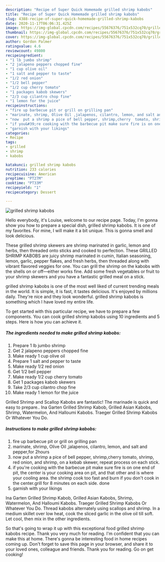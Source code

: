 ```yaml
---
description: "Recipe of Super Quick Homemade grilled shrimp kabobs"
title: "Recipe of Super Quick Homemade grilled shrimp kabobs"
slug: 4388-recipe-of-super-quick-homemade-grilled-shrimp-kabobs
date: 2020-11-17T06:06:31.425Z
image: https://img-global.cpcdn.com/recipes/55676376/751x532cq70/grilled-shrimp-kabobs-recipe-main-photo.jpg
thumbnail: https://img-global.cpcdn.com/recipes/55676376/751x532cq70/grilled-shrimp-kabobs-recipe-main-photo.jpg
cover: https://img-global.cpcdn.com/recipes/55676376/751x532cq70/grilled-shrimp-kabobs-recipe-main-photo.jpg
author: Gordon Palmer
ratingvalue: 4.6
reviewcount: 49800
recipeingredient:
- "1 lb jumbo shrimp"
- "2 jalapeno peppers chopped fine"
- "1 cup olive oil"
- "1 salt and pepper to taste"
- "1/2 red onion"
- "1/2 bell pepper"
- "1/2 cup cherry tomato"
- "1 packages kabob skewers"
- "2/3 cup cilantro chop fine"
- "1 lemon for the juice"
recipeinstructions:
- "fire up barbecue pit or grill on grilling pan"
- "marinate, shrimp, Olive Oil ,jalapenos, cilantro, lemon, and salt and pepper,for 2hours"
- "now  put a shrimp a pice of bell pepper, shrimp,cherry  tomato, shrimp, red onion, and shrimp, on a kebab skewer, repeat process on each stick."
- "if you&#39;re cooking with the barbecue pit make sure fire is on one end of pit, the center is your cooking area on pit, and that other and is where your cooling area. the shrimp cook too fast and burn if you don&#39;t cook in the center.grill for 8 minutes on each side. done"
- "garnish with your likings"
categories:
- Recipe
tags:
- grilled
- shrimp
- kabobs

katakunci: grilled shrimp kabobs 
nutrition: 233 calories
recipecuisine: American
preptime: "PT27M"
cooktime: "PT33M"
recipeyield: "1"
recipecategory: Dessert

---
```



![grilled shrimp kabobs](https://img-global.cpcdn.com/recipes/55676376/751x532cq70/grilled-shrimp-kabobs-recipe-main-photo.jpg)

Hello everybody, it's Louise, welcome to our recipe page. Today, I'm gonna show you how to prepare a special dish, grilled shrimp kabobs. It is one of my favorites. For mine, I will make it a bit unique. This is gonna smell and look delicious.

These grilled shrimp skewers are shrimp marinated in garlic, lemon and herbs, then threaded onto sticks and cooked to perfection. These GRILLED SHRIMP KABOBS are juicy shrimp marinated in cumin, Italian seasoning, lemon, garlic, pepper flakes, and fresh herbs, then threaded along with vibrant flavored veggies for one. You can grill the shrimp on the kabobs with the shells on or off—either works fine. Add some fresh vegetables or fruit to your shrimp skewers and you have a fantastic grilled meal on a stick.

grilled shrimp kabobs is one of the most well liked of current trending meals in the world. It is simple, it is fast, it tastes delicious. It's enjoyed by millions daily. They're nice and they look wonderful. grilled shrimp kabobs is something which I have loved my entire life.


To get started with this particular recipe, we have to prepare a few components. You can cook grilled shrimp kabobs using 10 ingredients and 5 steps. Here is how you can achieve it.

<!--inarticleads1-->

##### The ingredients needed to make grilled shrimp kabobs:

1. Prepare 1 lb jumbo shrimp
1. Get 2 jalapeno peppers chopped fine
1. Make ready 1 cup olive oil
1. Prepare 1 salt and pepper to taste
1. Make ready 1/2 red onion
1. Get 1/2 bell pepper
1. Make ready 1/2 cup cherry tomato
1. Get 1 packages kabob skewers
1. Take 2/3 cup cilantro chop fine
1. Make ready 1 lemon for the juice


Grilled Shrimp and Scallop Kabobs are fantastic! The marinade is quick and easy to prepare.. Ina Garten Grilled Shrimp Kabob, Grilled Asian Kabobs, Shrimp, Watermelon, And Halloumi Kabobs. Traeger Grilled Shrimp Kabobs Or Whatever You Do. 

<!--inarticleads2-->

##### Instructions to make grilled shrimp kabobs:

1. fire up barbecue pit or grill on grilling pan
1. marinate, shrimp, Olive Oil ,jalapenos, cilantro, lemon, and salt and pepper,for 2hours
1. now  put a shrimp a pice of bell pepper, shrimp,cherry  tomato, shrimp, red onion, and shrimp, on a kebab skewer, repeat process on each stick.
1. if you&#39;re cooking with the barbecue pit make sure fire is on one end of pit, the center is your cooking area on pit, and that other and is where your cooling area. the shrimp cook too fast and burn if you don&#39;t cook in the center.grill for 8 minutes on each side. done
1. garnish with your likings


Ina Garten Grilled Shrimp Kabob, Grilled Asian Kabobs, Shrimp, Watermelon, And Halloumi Kabobs. Traeger Grilled Shrimp Kabobs Or Whatever You Do. Thread kabobs alternately using scallops and shrimp. In a medium skillet over low heat, cook the sliced garlic in the olive oil till soft. Let cool, then mix in the other ingredients. 

So that's going to wrap it up with this exceptional food grilled shrimp kabobs recipe. Thank you very much for reading. I'm confident that you can make this at home. There's gonna be interesting food in home recipes coming up. Don't forget to save this page in your browser, and share it to your loved ones, colleague and friends. Thank you for reading. Go on get cooking!
